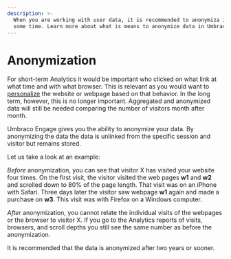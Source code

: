 ```yaml
---
description: >-
  When you are working with user data, it is recommended to anonymiza it after
  some time. Learn more about what is means to anonymize data in Umbraco Engage.
---
```


# Anonymization

For short-term Analytics it would be important who clicked on what link at what time and with what browser. This is relevant as you would want to [personalize](../../../personalization/) the website or webpage based on that behavior. In the long term, however, this is no longer important. Aggregated and anonymized data will still be needed comparing the number of visitors month after month.

Umbraco Engage gives you the ability to anonymize your data. By anonymizing the data the data is unlinked from the specific session and visitor but remains stored.

Let us take a look at an example:

_Before_ anonymization, you can see that visitor X has visited your website four times. On the first visit, the visitor visited the web pages **w1** and **w2** and scrolled down to 80% of the page length. That visit was on an iPhone with Safari. Three days later the visitor saw webpage **w1** again and made a purchase on **w3**. This visit was with Firefox on a Windows computer.

_After_ anonymization, you cannot relate the individual visits of the webpages or the browser to visitor X. If you go to the Analytics reports of visits, browsers, and scroll depths you still see the same number as before the anonymization.

It is recommended that the data is anonymized after two years or sooner.
